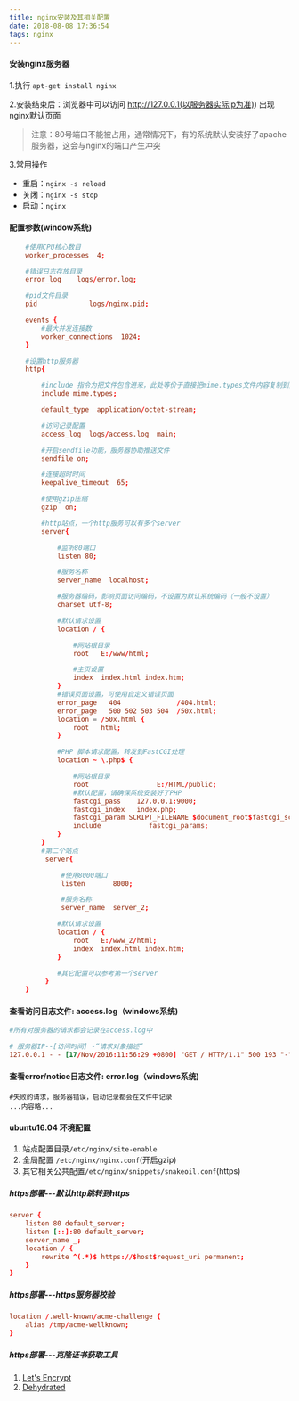 ```yaml
---
title: nginx安装及其相关配置
date: 2018-08-08 17:36:54
tags: nginx
---
```


#### 安装nginx服务器

1.执行 `apt-get install nginx`

2.安装结束后：浏览器中可以访问 http://127.0.0.1(以服务器实际ip为准)) 出现nginx默认页面
> 注意：80号端口不能被占用，通常情况下，有的系统默认安装好了apache服务器，这会与nginx的端口产生冲突

3.常用操作

* 重启：`nginx -s reload`
* 关闭：`nginx -s stop`
* 启动：`nginx`

#### 配置参数(window系统)
```conf
    #使用CPU核心数目
    worker_processes  4;

    #错误日志存放目录
    error_log    logs/error.log;  

    #pid文件目录
    pid             logs/nginx.pid;       

    events {
        #最大并发连接数
        worker_connections  1024;             
    }

    #设置http服务器
    http{

        #include 指令为把文件包含进来，此处等价于直接把mime.types文件内容复制到此处,注意文件路径
        include mime.types;

        default_type  application/octet-stream;

        #访问记录配置
        access_log  logs/access.log  main;

        #开启sendfile功能，服务器协助推送文件
        sendfile on;

        #连接超时时间
        keepalive_timeout  65;

        #使用gzip压缩
        gzip  on;

        #http站点，一个http服务可以有多个server
        server{

            #监听80端口
            listen 80;

            #服务名称
            server_name  localhost;

            #服务器编码，影响页面访问编码，不设置为默认系统编码（一般不设置）
            charset utf-8;

            #默认请求设置
            location / {

                #网站根目录
                root   E:/www/html;

                #主页设置
                index  index.html index.htm;
            }
            #错误页面设置，可使用自定义错误页面
            error_page   404              /404.html;
            error_page   500 502 503 504  /50x.html;
            location = /50x.html {
                root   html;
            }

            #PHP 脚本请求配置，转发到FastCGI处理
            location ~ \.php$ {

                #网站根目录
                root                 E:/HTML/public;
                #默认配置，请确保系统安装好了PHP
                fastcgi_pass    127.0.0.1:9000;
                fastcgi_index   index.php;
                fastcgi_param SCRIPT_FILENAME $document_root$fastcgi_script_name;
                include            fastcgi_params;
            }
        }
        #第二个站点
         server{

             #使用8000端口
             listen       8000;

             #服务名称
             server_name  server_2;

            #默认请求设置
            location / {
                root   E:/www_2/html;
                index  index.html index.htm;
            }

            #其它配置可以参考第一个server
         }
    }
```

#### 查看访问日志文件: access.log（windows系统)

```conf
#所有对服务器的请求都会记录在access.log中

# 服务器IP--[访问时间] -“请求对象描述”
127.0.0.1 - - [17/Nov/2016:11:56:29 +0800] "GET / HTTP/1.1" 500 193 "-" ""
```

#### 查看error/notice日志文件: error.log（windows系统)

```
#失败的请求，服务器错误，启动记录都会在文件中记录
...内容略...
```

#### ubuntu16.04 环境配置
1. 站点配置目录`/etc/nginx/site-enable`
2. 全局配置 `/etc/nginx/nginx.conf`(开启gzip)
3. 其它相关公共配置`/etc/nginx/snippets/snakeoil.conf`(https)

##### https部署---默认http跳转到https
```conf
server {
    listen 80 default_server;
    listen [::]:80 default_server;
    server_name _;
    location / {
        rewrite ^(.*)$ https://$host$request_uri permanent;
    }
}
```
##### https部署---https服务器校验
```conf
location /.well-known/acme-challenge {
    alias /tmp/acme-wellknown;
}
```
##### https部署---克隆证书获取工具
1. [Let's Encrypt](https://letsencrypt.org)
2. [Dehydrated](https://github.com/lukas2511/dehydrated)